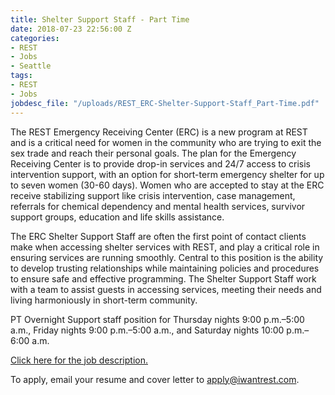 ```yaml
---
title: Shelter Support Staff - Part Time
date: 2018-07-23 22:56:00 Z
categories:
- REST
- Jobs
- Seattle
tags:
- REST
- Jobs
jobdesc_file: "/uploads/REST_ERC-Shelter-Support-Staff_Part-Time.pdf"
---
```


The REST Emergency Receiving Center (ERC) is a new program at REST and is a critical need for women in the community who are trying to exit the sex trade and reach their personal goals. The plan for the Emergency Receiving Center is to provide drop-in services and 24/7 access to crisis intervention support, with an option for short-term emergency shelter for up to seven women (30-60 days). Women who are accepted to stay at the ERC receive stabilizing support like crisis intervention, case management, referrals for chemical dependency and mental health services, survivor support groups, education and life skills assistance. 

The ERC Shelter Support Staff are often the first point of contact clients make when accessing shelter services with REST, and play a critical role in ensuring services are running smoothly. Central to this position is the ability to develop trusting relationships while maintaining policies and procedures to ensure safe and effective programming. The Shelter Support Staff work with a team to assist guests in accessing services, meeting their needs and living harmoniously in short-term community. 

PT Overnight Support staff position for Thursday nights 9:00 p.m.–5:00 a.m., Friday nights 9:00 p.m.–5:00 a.m., and Saturday nights 10:00 p.m.–6:00 a.m.

[Click here for the job description.](/uploads/REST_ERC-Shelter-Support-Staff_Part-Time.pdf)

To apply, email your resume and cover letter to [apply@iwantrest.com](mailto:apply@iwantrest.com).